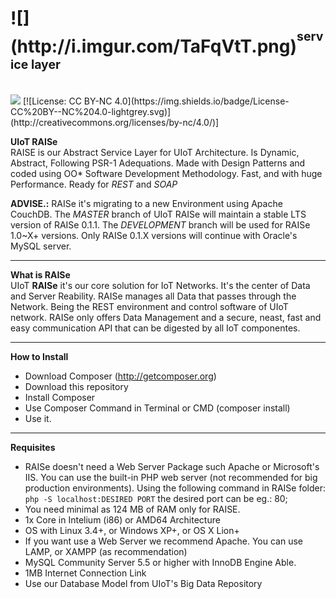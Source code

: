 <h1>![](http://i.imgur.com/TaFqVtT.png)<sup><sup>service layer</sup></sup><sub><sub><sup></h1></sup></sub></sub>
<br>
<a href="https://zenhub.com"><img src="https://raw.githubusercontent.com/ZenHubIO/support/master/zenhub-badge.png"></a> [![License: CC BY-NC 4.0](https://img.shields.io/badge/License-CC%20BY--NC%204.0-lightgrey.svg)](http://creativecommons.org/licenses/by-nc/4.0/)]

<b>UIoT RAISe</b><br>
RAISE is our Abstract Service Layer for UIoT Architecture. Is Dynamic, Abstract, Following PSR-1 Adequations. Made with Design Patterns and coded using OO* Software Development Methodology. Fast, and with huge Performance. Ready for <i>REST</i> and <i>SOAP</i>

**ADVISE.:** RAISe it's migrating to a new Environment using Apache CouchDB. The _MASTER_ branch of UIoT RAISe will maintain a stable LTS version of RAISe 0.1.1. The _DEVELOPMENT_ branch will be used for RAISe 1.0~X+ versions. Only RAISe 0.1.X versions will continue with Oracle's MySQL server.

----------------------------------------------------

<b>What is RAISe</b></br>
UIoT **RAISe** it's our core solution for IoT Networks. It's the center of Data and Server Reability. RAISe manages all Data that passes through the Network. Being the REST environment and control software of UIoT network. RAISe only offers Data Management and a secure, neast, fast and easy communication API that can be digested by all IoT componentes.

----------------------------------------------------

<b>How to Install</b><br>
+ Download Composer (http://getcomposer.org)
+ Download this repository
+ Install Composer
+ Use Composer Command in Terminal or CMD (composer install)
+ Use it.

----------------------------------------------------

<b>Requisites</b>
+ RAISe doesn't need a Web Server Package such Apache or Microsoft's IIS. You can use the built-in PHP web server (not recommended for big production environments). Using the following command in RAISe folder: `php -S localhost:DESIRED PORT` the desired port can be eg.: 80;
+ You need minimal as 124 MB of RAM only for RAISE.
+ 1x Core in Intelium (i86) or AMD64 Architecture
+ OS with Linux 3.4+, or Windows XP+, or OS X Lion+
+ If you want use a Web Server we recommend Apache. You can use LAMP, or XAMPP (as recommendation)
+ MySQL Community Server 5.5 or higher with InnoDB Engine Able.
+ 1MB Internet Connection Link
+ Use our Database Model from UIoT's Big Data Repository
